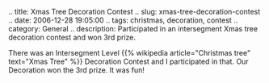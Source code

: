 .. title: Xmas Tree Decoration Contest
.. slug: xmas-tree-decoration-contest
.. date: 2006-12-28 19:05:00
.. tags: christmas, decoration, contest
.. category: General
.. description: Participated in an intersegment Xmas tree decoration contest and won 3rd prize.

There was an Intersegment Level {{% wikipedia article="Christmas tree" text="Xmas Tree" %}} Decoration Contest and I participated
in that. Our Decoration won the 3rd prize. It was fun!